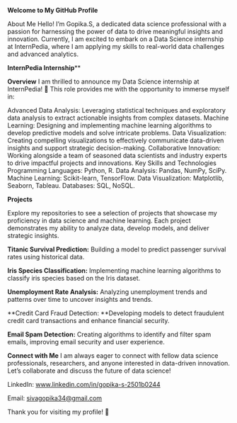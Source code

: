 **Welcome to My GitHub Profile**

About Me
Hello! I’m Gopika.S, a dedicated data science professional with a passion for harnessing the power of data to drive meaningful insights and innovation. Currently, I am excited to embark on a Data Science internship at InternPedia, where I am applying my skills to real-world data challenges and advanced analytics.

**InternPedia Internship****

**Overview**
I am thrilled to announce my Data Science internship at InternPedia! 🚀 This role provides me with the opportunity to immerse myself in:

Advanced Data Analysis: Leveraging statistical techniques and exploratory data analysis to extract actionable insights from complex datasets.
Machine Learning: Designing and implementing machine learning algorithms to develop predictive models and solve intricate problems.
Data Visualization: Creating compelling visualizations to effectively communicate data-driven insights and support strategic decision-making.
Collaborative Innovation: Working alongside a team of seasoned data scientists and industry experts to drive impactful projects and innovations.
Key Skills and Technologies
Programming Languages: Python, R.
Data Analysis: Pandas, NumPy, SciPy.
Machine Learning: Scikit-learn, TensorFlow.
Data Visualization: Matplotlib, Seaborn, Tableau.
Databases: SQL, NoSQL.

**Projects**

Explore my repositories to see a selection of projects that showcase my proficiency in data science and machine learning. Each project demonstrates my ability to analyze data, develop models, and deliver strategic insights.

**Titanic Survival Prediction:** Building a model to predict passenger survival rates using historical data.

**Iris Species Classification:** Implementing machine learning algorithms to classify iris species based on the Iris dataset.

**Unemployment Rate Analysis:** Analyzing unemployment trends and patterns over time to uncover insights and trends.

**Credit Card Fraud Detection: **Developing models to detect fraudulent credit card transactions and enhance financial security.

**Email Spam Detection:** Creating algorithms to identify and filter spam emails, improving email security and user experience.

**Connect with Me**
I am always eager to connect with fellow data science professionals, researchers, and anyone interested in data-driven innovation. Let’s collaborate and discuss the future of data science!

LinkedIn: www.linkedin.com/in/gopika-s-2501b0244

Email: sivagopika34@gmail.com

Thank you for visiting my profile! 🚀
